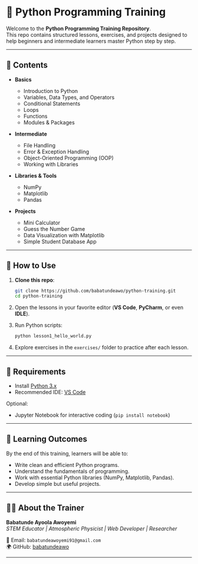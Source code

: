 # 🐍 Python Programming Training

Welcome to the **Python Programming Training Repository**.  
This repo contains structured lessons, exercises, and projects designed to help beginners and intermediate learners master Python step by step.

---

## 📖 Contents

- **Basics**
  - Introduction to Python
  - Variables, Data Types, and Operators
  - Conditional Statements
  - Loops
  - Functions
  - Modules & Packages

- **Intermediate**
  - File Handling
  - Error & Exception Handling
  - Object-Oriented Programming (OOP)
  - Working with Libraries

- **Libraries & Tools**
  - NumPy
  - Matplotlib
  - Pandas

- **Projects**
  - Mini Calculator
  - Guess the Number Game
  - Data Visualization with Matplotlib
  - Simple Student Database App

---

## 🚀 How to Use

1. **Clone this repo**:
   ```bash
   git clone https://github.com/babatundeawo/python-training.git
   cd python-training
   ```

2. Open the lessons in your favorite editor (**VS Code**, **PyCharm**, or even **IDLE**).

3. Run Python scripts:
   ```bash
   python lesson1_hello_world.py
   ```

4. Explore exercises in the `exercises/` folder to practice after each lesson.

---

## 📌 Requirements

- Install [Python 3.x](https://www.python.org/downloads/)
- Recommended IDE: [VS Code](https://code.visualstudio.com/)

Optional:
- Jupyter Notebook for interactive coding (`pip install notebook`)

---

## 🎯 Learning Outcomes

By the end of this training, learners will be able to:
- Write clean and efficient Python programs.
- Understand the fundamentals of programming.
- Work with essential Python libraries (NumPy, Matplotlib, Pandas).
- Develop simple but useful projects.

---

## 👨‍🏫 About the Trainer

**Babatunde Ayoola Awoyemi**  
*STEM Educator | Atmospheric Physicist | Web Developer | Researcher*  

📩 Email: `babatundeawoyemi91@gmail.com`  
🌍 GitHub: [babatundeawo](https://github.com/babatundeawo)

---

